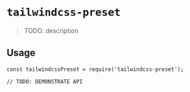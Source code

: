 # `tailwindcss-preset`

> TODO: description

## Usage

```
const tailwindcssPreset = require('tailwindcss-preset');

// TODO: DEMONSTRATE API
```
